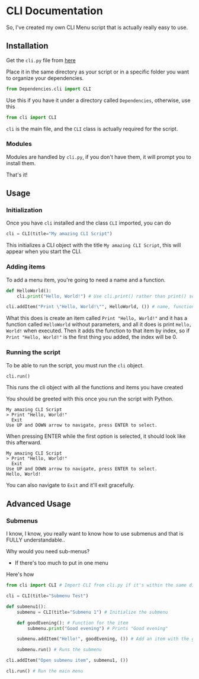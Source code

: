 # CLI Documentation

So, I've created my own CLI Menu script that is actually really easy to use.

## Installation

Get the `cli.py` file from [here](https://raw.githubusercontent.com/pytmg/cli/refs/heads/main/cli.py)

Place it in the same directory as your script or in a specific folder you want to organize your dependencies.

```python
from Dependencies.cli import CLI
```

Use this if you have it under a directory called `Dependencies`, otherwise, use this

```python
from cli import CLI
```

`cli` is the main file, and the `CLI` class is actually required for the script.

### Modules

Modules are handled by `cli.py`, if you don't have them, it will prompt you to install them.

That's it!

## Usage

### Initialization

Once you have `cli` installed and the class `CLI` imported, you can do

```python
cli = CLI(title="My amazing CLI Script")
```

This initializes a CLI object with the title `My amazing CLI Script`, this will appear when you start the CLI.

### Adding items

To add a menu item, you're going to need a name and a function.

```python
def HelloWorld():
    cli.print("Hello, World!") # Use cli.print() rather than print() so that it shows up

cli.addItem("Print \"Hello, World!\"", HelloWorld, ()) # name, function, parameters
```

What this does is create an item called `Print "Hello, World!"` and it has a function called `HelloWorld` without parameters, and all it does is print `Hello, World!` when executed. Then it adds the function to that item by index, so if `Print "Hello, World!"` is the first thing you added, the index will be 0.

### Running the script

To be able to run the script, you must run the `cli` object.

```python
cli.run()
```

This runs the cli object with all the functions and items you have created

You should be greeted with this once you run the script with Python.

```
My amazing CLI Script
> Print "Hello, World!"
  Exit
Use UP and DOWN arrow to navigate, press ENTER to select.
```

When pressing ENTER while the first option is selected, it should look like this afterward.

```
My amazing CLI Script
> Print "Hello, World!"
  Exit
Use UP and DOWN arrow to navigate, press ENTER to select.
Hello, World!
```

You can also navigate to `Exit` and it'll exit gracefully.

## Advanced Usage

### Submenus

I know, I know, you really want to know how to use submenus and that is FULLY understandable..

Why would you need sub-menus?

- If there's too much to put in one menu

Here's how

```python
from cli import CLI # Import CLI from cli.py if it's within the same directory

cli = CLI(title="Submenu Test")

def submenu1():
    submenu = CLI(title="Submenu 1") # Initialize the submenu

    def goodEvening(): # Function for the item
        submenu.print("Good evening") # Prints "Good evening"

    submenu.addItem("Hello!", goodEvening, ()) # Add an item with the goodEvening function

    submenu.run() # Runs the submenu

cli.addItem("Open submenu item", submenu1, ())

cli.run() # Run the main menu
```